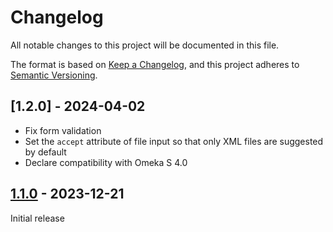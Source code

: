 # Changelog

All notable changes to this project will be documented in this file.

The format is based on [Keep a Changelog](https://keepachangelog.com/en/1.1.0/),
and this project adheres to [Semantic Versioning](https://semver.org/spec/v2.0.0.html).

## [1.2.0] - 2024-04-02

- Fix form validation
- Set the `accept` attribute of file input so that only XML files are suggested
  by default
- Declare compatibility with Omeka S 4.0

## [1.1.0] - 2023-12-21

Initial release

[1.1.0]: https://github.com/biblibre/omeka-s-module-EADImport/releases/tag/v1.1.0
